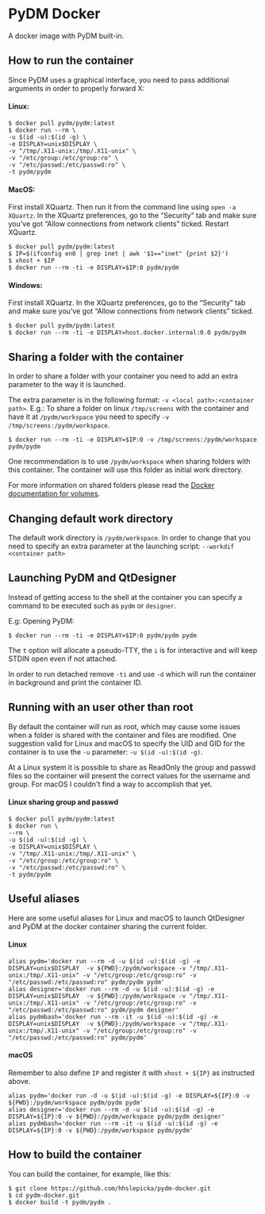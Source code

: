 
# PyDM Docker

A docker image with PyDM built-in.

## How to run the container

Since PyDM uses a graphical interface, you need to pass additional arguments in
order to properly forward X:

#### Linux:
```
$ docker pull pydm/pydm:latest
$ docker run --rm \
-u $(id -u):$(id -g) \
-e DISPLAY=unix$DISPLAY \
-v "/tmp/.X11-unix:/tmp/.X11-unix" \
-v "/etc/group:/etc/group:ro" \
-v "/etc/passwd:/etc/passwd:ro" \
-t pydm/pydm
```

#### MacOS:

First install XQuartz. Then run it from the command line using `open -a XQuartz`.
In the XQuartz preferences, go to the “Security” tab and make sure you’ve got
“Allow connections from network clients” ticked. Restart XQuartz.

```
$ docker pull pydm/pydm:latest
$ IP=$(ifconfig en0 | grep inet | awk '$1=="inet" {print $2}')
$ xhost + $IP
$ docker run --rm -ti -e DISPLAY=$IP:0 pydm/pydm
```

#### Windows:

First install XQuartz. In the XQuartz preferences, go to the “Security” tab and make sure you’ve got
“Allow connections from network clients” ticked.

```
$ docker pull pydm/pydm:latest
$ docker run --rm -ti -e DISPLAY=host.docker.internal:0.0 pydm/pydm
```

## Sharing a folder with the container

In order to share a folder with your container you need to add an extra parameter
to the way it is launched.

The extra parameter is in the following format: `-v <local path>:<container path>`.
E.g.: To share a folder on linux `/tmp/screens` with the container and have it at `/pydm/workspace`
you need to specify `-v /tmp/screens:/pydm/workspace`.

```
$ docker run --rm -ti -e DISPLAY=$IP:0 -v /tmp/screens:/pydm/workspace pydm/pydm
```

One recommendation is to use `/pydm/workspace` when sharing folders with this container.
The container will use this folder as initial work directory.


For more information on shared folders please read the 
[Docker documentation for volumes](https://docs.docker.com/storage/volumes/#start-a-container-with-a-volume).

## Changing default work directory

The default work directory is `/pydm/workspace`. In order to change that you
need to specify an extra parameter at the launching script: `--workdif <container path>`

## Launching PyDM and QtDesigner

Instead of getting access to the shell at the container you can specify a command
to be executed such as `pydm` or `designer`.

E.g: Opening PyDM:

```
$ docker run --rm -ti -e DISPLAY=$IP:0 pydm/pydm pydm
```

The `t` option will allocate a pseudo-TTY, the `i` is for interactive and will
keep STDIN open even if not attached.

In order to run detached remove `-ti` and use `-d` which will run the container
in background and print the container ID.

## Running with an user other than root
By default the container will run as root, which may cause some issues when
a folder is shared with the container and files are modified.
One suggestion valid for Linux and macOS to specify the UID and 
GID for the container is to use the `-u` parameter:
`-u $(id -u):$(id -g)`.

At a Linux system it is possible to share as ReadOnly the group and passwd files
so the container will present the correct values for the username and group. For
macOS I couldn't find a way to accomplish that yet.

#### Linux sharing group and passwd
```
$ docker pull pydm/pydm:latest
$ docker run \
--rm \
-u $(id -u):$(id -g) \
-e DISPLAY=unix$DISPLAY \
-v "/tmp/.X11-unix:/tmp/.X11-unix" \
-v "/etc/group:/etc/group:ro" \
-v "/etc/passwd:/etc/passwd:ro" \
-t pydm/pydm
```

## Useful aliases

Here are some useful aliases for Linux and macOS to launch QtDesigner and PyDM
at the docker container sharing the current folder.

#### Linux
```
alias pydm='docker run --rm -d -u $(id -u):$(id -g) -e DISPLAY=unix$DISPLAY  -v ${PWD}:/pydm/workspace -v "/tmp/.X11-unix:/tmp/.X11-unix" -v "/etc/group:/etc/group:ro" -v "/etc/passwd:/etc/passwd:ro" pydm/pydm pydm'
alias designer='docker run --rm -d -u $(id -u):$(id -g) -e DISPLAY=unix$DISPLAY  -v ${PWD}:/pydm/workspace -v "/tmp/.X11-unix:/tmp/.X11-unix" -v "/etc/group:/etc/group:ro" -v "/etc/passwd:/etc/passwd:ro" pydm/pydm designer'
alias pydmbash='docker run --rm -it -u $(id -u):$(id -g) -e DISPLAY=unix$DISPLAY  -v ${PWD}:/pydm/workspace -v "/tmp/.X11-unix:/tmp/.X11-unix" -v "/etc/group:/etc/group:ro" -v "/etc/passwd:/etc/passwd:ro" pydm/pydm'
```

#### macOS
Remember to also define `IP` and register it with `xhost + ${IP}` as instructed
above.
```
alias pydm='docker run -d -u $(id -u):$(id -g) -e DISPLAY=${IP}:0 -v ${PWD}:/pydm/workspace pydm/pydm pydm'
alias designer='docker run --rm -d -u $(id -u):$(id -g) -e DISPLAY=${IP}:0 -v ${PWD}:/pydm/workspace pydm/pydm designer'
alias pydmbash='docker run --rm -it -u $(id -u):$(id -g) -e DISPLAY=${IP}:0 -v ${PWD}:/pydm/workspace pydm/pydm'
```

## How to build the container

You can build the container, for example, like this:

```
$ git clone https://github.com/hhslepicka/pydm-docker.git
$ cd pydm-docker.git
$ docker build -t pydm/pydm .
```
